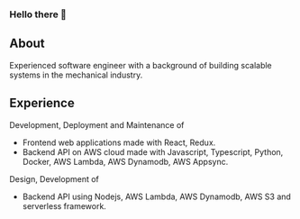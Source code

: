 ### Hello there 👋

## About
Experienced software engineer with a background of building scalable systems in the mechanical industry.

## Experience
Development, Deployment and Maintenance of
- Frontend web applications made with React, Redux.
- Backend API on AWS cloud made with Javascript, Typescript, Python, Docker, AWS Lambda, AWS Dynamodb, AWS Appsync.

Design, Development of
- Backend API using Nodejs, AWS Lambda, AWS Dynamodb, AWS S3 and serverless framework.

<!--
**NikhilShisode/NikhilShisode** is a ✨ _special_ ✨ repository because its `README.md` (this file) appears on your GitHub profile.

Here are some ideas to get you started:
✔️
- 🔭 I’m currently working on ...
- 🌱 I’m currently learning ...
- 👯 I’m looking to collaborate on ...
- 🤔 I’m looking for help with ...
- 💬 Ask me about ...
- 📫 How to reach me: ...
- 😄 Pronouns: ...
- ⚡ Fun fact: ...
-->
